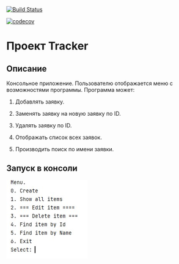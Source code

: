 

[![Build Status](https://app.travis-ci.com/lanasergeeva/tracker.svg?branch=master)](https://app.travis-ci.com/lanasergeeva/tracker)

[![codecov](https://codecov.io/gh/lanasergeeva/tracker/branch/master/graph/badge.svg?token=HCAOIID7BF)](https://codecov.io/gh/lanasergeeva/tracker)


# Проект Tracker

## Описание

Консольное приложение. 
Пользователю отображается меню с возможностями программы.
Программа может:
1. Добавлять заявку.

2. Заменять заявку на новую заявку по ID.

3. Удалять заявку по ID.

4. Отображать список всех заявок.

5. Производить поиск по имени заявки.

## Запуск в консоли
![alt text](https://github.com/lanasergeeva/tracker/blob/master/src/main/java/ru/job4j/tracker/img/example.jpg)

